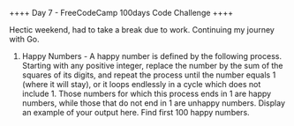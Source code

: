 ++++ Day 7 - FreeCodeCamp 100days Code Challenge ++++

Hectic weekend, had to take a break due to work. Continuing my journey with Go.

1. Happy Numbers - A happy number is defined by the following process. Starting with any positive integer, replace the number by the sum of the squares of its digits, and repeat the process until the number equals 1 (where it will stay), or it loops endlessly in a cycle which does not include 1. Those numbers for which this process ends in 1 are happy numbers, while those that do not end in 1 are unhappy numbers. Display an example of your output here. Find first 100 happy numbers.